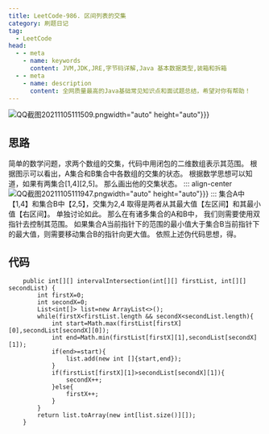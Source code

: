 ```yaml
---
title: LeetCode-986. 区间列表的交集
category: 刷题日记
tag:
  - LeetCode
head:
  - - meta
    - name: keywords
      content: JVM,JDK,JRE,字节码详解,Java 基本数据类型,装箱和拆箱
  - - meta
    - name: description
      content: 全网质量最高的Java基础常见知识点和面试题总结，希望对你有帮助！
---
```

![QQ截图20211105111509.png](https://www.leyuna.xyz/image/2021-11-05/QQ截图20211105111509.png)width="auto" height="auto"}}}
## 思路
简单的数学问题，求两个数组的交集，代码中用闭包的二维数组表示其范围。
根据图示可以看出，A集合和B集合中各数组的交集的状态。
根据数学思想可以知道，如果有两集合[1,4][2,5]。
那么画出他的交集状态。
::: align-center
  ![QQ截图20211105111947.png](https://www.leyuna.xyz/image/2021-11-05/QQ截图20211105111947.png)width="auto" height="auto"}}}
:::
集合A中【1,4】和集合B中【2,5】，交集为2,4
取得是两者从其最大值【左区间】和其最小值【右区间】。
单独讨论如此。
那么在有诸多集合的A和B中，
我们则需要使用双指针去控制其范围。
如果集合A当前指针下的范围的最小值大于集合B当前指针下的最大值，则需要移动集合B的指针向更大值。
依照上述伪代码思想，得。
## 代码
```
    public int[][] intervalIntersection(int[][] firstList, int[][] secondList) {
        int firstX=0;
        int secondX=0;
        List<int[]> list=new ArrayList<>();
        while(firstX<firstList.length && secondX<secondList.length){
            int start=Math.max(firstList[firstX][0],secondList[secondX][0]);
            int end=Math.min(firstList[firstX][1],secondList[secondX][1]);
            if(end>=start){
                list.add(new int []{start,end});
            }
            if(firstList[firstX][1]>secondList[secondX][1]){
                secondX++;
            }else{
                firstX++;
            }
        }
        return list.toArray(new int[list.size()][]);
    }
```
